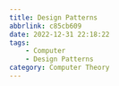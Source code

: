 ```yaml
---
title: Design Patterns
abbrlink: c85cb609
date: 2022-12-31 22:18:22
tags:
    - Computer
    - Design Patterns
category: Computer Theory
---
```

